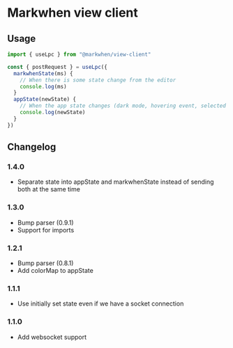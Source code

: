 # Markwhen view client

## Usage

```js
import { useLpc } from "@markwhen/view-client"

const { postRequest } = useLpc({
  markwhenState(ms) {
    // When there is some state change from the editor
    console.log(ms)
  }
  appState(newState) {
    // When the app state changes (dark mode, hovering event, selected event, etc)
    console.log(newState)
  }
})
```

## Changelog

### 1.4.0
- Separate state into appState and markwhenState instead of sending both at the same time

### 1.3.0
- Bump parser (0.9.1)
- Support for imports

### 1.2.1
- Bump parser (0.8.1)
- Add colorMap to appState

### 1.1.1
- Use initially set state even if we have a socket connection

### 1.1.0
- Add websocket support